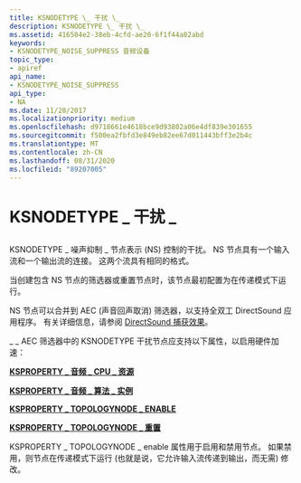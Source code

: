 ```yaml
---
title: KSNODETYPE \_ 干扰 \_
description: KSNODETYPE \_ 干扰 \_
ms.assetid: 416504e2-38eb-4cfd-ae20-6f1f44a82abd
keywords:
- KSNODETYPE_NOISE_SUPPRESS 音频设备
topic_type:
- apiref
api_name:
- KSNODETYPE_NOISE_SUPPRESS
api_type:
- NA
ms.date: 11/28/2017
ms.localizationpriority: medium
ms.openlocfilehash: d9718661e4618bce9d93802a06e4df839e301655
ms.sourcegitcommit: f500ea2fbfd3e849eb82ee67d011443bff3e2b4c
ms.translationtype: MT
ms.contentlocale: zh-CN
ms.lasthandoff: 08/31/2020
ms.locfileid: "89207005"
---
```

# <a name="ksnodetype_noise_suppress"></a>KSNODETYPE \_ 干扰 \_


## <span id="ddk_ksnodetype_noise_suppress_ks"></span><span id="DDK_KSNODETYPE_NOISE_SUPPRESS_KS"></span>


KSNODETYPE \_ 噪声抑制 \_ 节点表示 (NS) 控制的干扰。 NS 节点具有一个输入流和一个输出流的连接。 这两个流具有相同的格式。

当创建包含 NS 节点的筛选器或重置节点时，该节点最初配置为在传递模式下运行。

NS 节点可以合并到 AEC (声音回声取消) 筛选器，以支持全双工 DirectSound 应用程序。 有关详细信息，请参阅 [DirectSound 捕获效果](./directsound-capture-effects.md)。

\_ \_ AEC 筛选器中的 KSNODETYPE 干扰节点应支持以下属性，以启用硬件加速：

[**KSPROPERTY \_ 音频 \_ CPU \_ 资源**](ksproperty-audio-cpu-resources.md)

[**KSPROPERTY \_ 音频 \_ 算法 \_ 实例**](ksproperty-audio-algorithm-instance.md)

[**KSPROPERTY \_ TOPOLOGYNODE \_ ENABLE**](ksproperty-topologynode-enable.md)

[**KSPROPERTY \_ TOPOLOGYNODE \_ 重置**](ksproperty-topologynode-reset.md)

KSPROPERTY \_ TOPOLOGYNODE \_ enable 属性用于启用和禁用节点。 如果禁用，则节点在传递模式下运行 (也就是说，它允许输入流传递到输出，而无需) 修改。

 

